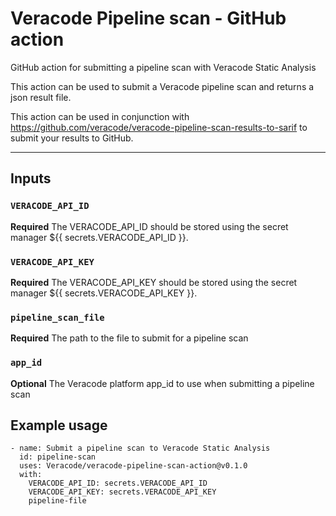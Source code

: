 # Veracode Pipeline scan - GitHub action
GitHub action for submitting a pipeline scan with Veracode Static Analysis

This action can be used to submit a Veracode pipeline scan and returns a json result file.

This action can be used in conjunction with https://github.com/veracode/veracode-pipeline-scan-results-to-sarif to submit your results to GitHub.

<hr>

## Inputs

### `VERACODE_API_ID`

**Required** The VERACODE_API_ID should be stored using the secret manager ${{ secrets.VERACODE_API_ID }}.

### `VERACODE_API_KEY`

**Required** The VERACODE_API_KEY should be stored using the secret manager ${{ secrets.VERACODE_API_KEY }}.

### `pipeline_scan_file`

**Required** The path to the file to submit for a pipeline scan

### `app_id`

**Optional** The Veracode platform app_id to use when submitting a pipeline scan


## Example usage

```
- name: Submit a pipeline scan to Veracode Static Analysis
  id: pipeline-scan
  uses: Veracode/veracode-pipeline-scan-action@v0.1.0
  with:
    VERACODE_API_ID: secrets.VERACODE_API_ID
    VERACODE_API_KEY: secrets.VERACODE_API_KEY
    pipeline-file

```
